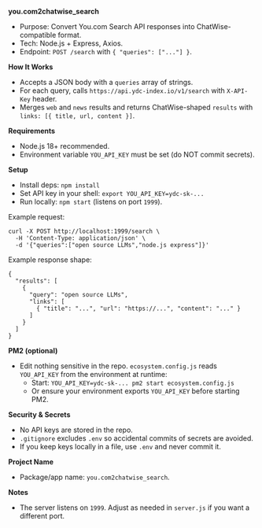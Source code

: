 **you.com2chatwise_search**

- Purpose: Convert You.com Search API responses into ChatWise-compatible format.
- Tech: Node.js + Express, Axios.
- Endpoint: `POST /search` with `{ "queries": ["..."] }`.

**How It Works**

- Accepts a JSON body with a `queries` array of strings.
- For each query, calls `https://api.ydc-index.io/v1/search` with `X-API-Key` header.
- Merges `web` and `news` results and returns ChatWise-shaped `results` with `links: [{ title, url, content }]`.

**Requirements**

- Node.js 18+ recommended.
- Environment variable `YOU_API_KEY` must be set (do NOT commit secrets).

**Setup**

- Install deps: `npm install`
- Set API key in your shell: `export YOU_API_KEY=ydc-sk-...`
- Run locally: `npm start` (listens on port `1999`).

Example request:

```
curl -X POST http://localhost:1999/search \
  -H 'Content-Type: application/json' \
  -d '{"queries":["open source LLMs","node.js express"]}'
```

Example response shape:

```
{
  "results": [
    {
      "query": "open source LLMs",
      "links": [
        { "title": "...", "url": "https://...", "content": "..." }
      ]
    }
  ]
}
```

**PM2 (optional)**

- Edit nothing sensitive in the repo. `ecosystem.config.js` reads `YOU_API_KEY` from the environment at runtime:
  - Start: `YOU_API_KEY=ydc-sk-... pm2 start ecosystem.config.js`
  - Or ensure your environment exports `YOU_API_KEY` before starting PM2.

**Security & Secrets**

- No API keys are stored in the repo.
- `.gitignore` excludes `.env` so accidental commits of secrets are avoided.
- If you keep keys locally in a file, use `.env` and never commit it.

**Project Name**

- Package/app name: `you.com2chatwise_search`.

**Notes**

- The server listens on `1999`. Adjust as needed in `server.js` if you want a different port.

